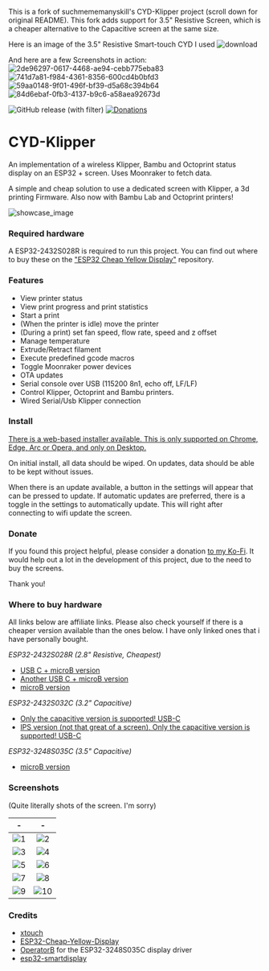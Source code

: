 This is a fork of suchmememanyskill's CYD-Klipper project (scroll down for original README). This fork adds support for 3.5" Resistive Screen, which is a cheaper alternative to the Capacitive screen at the same size. 

Here is an image of the 3.5" Resistive Smart-touch CYD I used
![download](https://github.com/user-attachments/assets/ab223c9f-a2a5-420a-807d-d8e741bb0b0a)

And here are a few Screenshots in action:
![2de96297-0617-4468-ae94-cebb775eba83](https://github.com/user-attachments/assets/8c6ef653-38f3-42bc-827a-6c4ff1e08fc0)
![741d7a81-f984-4361-8356-600cd4b0bfd3](https://github.com/user-attachments/assets/df86a423-94be-470d-a5ab-d68624567edd)
![59aa0148-9f01-496f-bf39-d5a68c394b64](https://github.com/user-attachments/assets/86599ed2-e8e0-4e65-b651-c3df44b663a2)
![84d6ebaf-0fb3-4137-b9c6-a58aea92673d](https://github.com/user-attachments/assets/bb6a4c36-009b-4512-8ec7-f9160d96d637)


![GitHub release (with filter)](https://img.shields.io/github/v/release/suchmememanyskill/CYD-Klipper)
[![Donations](https://img.shields.io/badge/Support%20on-Ko--Fi-red)](https://ko-fi.com/suchmememanyskill)

# CYD-Klipper
An implementation of a wireless Klipper, Bambu and Octoprint status display on an ESP32 + screen. Uses Moonraker to fetch data.

A simple and cheap solution to use a dedicated screen with Klipper, a 3d printing Firmware.
Also now with Bambu Lab and Octoprint printers!

![showcase_image](readme/PXL_20231113_171629383.jpg)

### Required hardware

A ESP32-2432S028R is required to run this project. You can find out where to buy these on the ["ESP32 Cheap Yellow Display"](https://github.com/witnessmenow/ESP32-Cheap-Yellow-Display#where-to-buy) repository.

### Features
- View printer status
- View print progress and print statistics
- Start a print
- (When the printer is idle) move the printer
- (During a print) set fan speed, flow rate, speed and z offset
- Manage temperature
- Extrude/Retract filament
- Execute predefined gcode macros
- Toggle Moonraker power devices
- OTA updates
- Serial console over USB (115200 8n1, echo off, LF/LF)
- Control Klipper, Octoprint and Bambu printers.
- Wired Serial/Usb Klipper connection

### Install

[There is a web-based installer available. This is only supported on Chrome, Edge, Arc or Opera, and only on Desktop.](https://suchmememanyskill.github.io/CYD-Klipper/)

On initial install, all data should be wiped. On updates, data should be able to be kept without issues.

When there is an update available, a button in the settings will appear that can be pressed to update. If automatic updates are preferred, there is a toggle in the settings to automatically update. This will right after connecting to wifi update the screen.

### Donate

If you found this project helpful, please consider a donation [to my Ko-Fi](https://ko-fi.com/suchmememanyskill). It would help out a lot in the development of this project, due to the need to buy the screens. 

Thank you!

### Where to buy hardware
All links below are affiliate links. Please also check yourself if there is a cheaper version available than the ones below. I have only linked ones that i have personally bought.

*ESP32-2432S028R (2.8" Resistive, Cheapest)*
- [USB C + microB version](https://s.click.aliexpress.com/e/_omjsYBJ)
- [Another USB C + microB version](https://s.click.aliexpress.com/e/_olKBkmz)
- [microB version](https://s.click.aliexpress.com/e/_oCWhgmN)

*ESP32-2432S032C (3.2" Capacitive)*
- [Only the capacitive version is supported! USB-C](https://s.click.aliexpress.com/e/_okbSGmd)
- [IPS version (not that great of a screen), Only the capacitive version is supported! USB-C](https://s.click.aliexpress.com/e/_oFygVwt)

*ESP32-3248S035C (3.5" Capacitive)*
- [microB version](https://s.click.aliexpress.com/e/_oCqygE9)

### Screenshots
(Quite literally shots of the screen. I'm sorry)

-|- 
:-:|:-:
![1](readme/1.jpg)|![2](readme/2.jpg)
![3](readme/3.jpg)|![4](readme/4.jpg)
![5](readme/5.jpg)|![6](readme/6.jpg)
![7](readme/7.jpg)|![8](readme/8.jpg)
![9](readme/9.jpg)|![10](readme/10.jpg)


### Credits
- [xtouch](https://github.com/xperiments-in/xtouch)
- [ESP32-Cheap-Yellow-Display](https://github.com/witnessmenow/ESP32-Cheap-Yellow-Display)
- [OperatorB](https://github.com/OperatorB) for the ESP32-3248S035C display driver
- [esp32-smartdisplay](https://github.com/rzeldent/esp32-smartdisplay)
